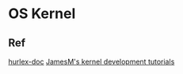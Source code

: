 # OS Kernel

## Ref
[hurlex-doc](https://github.com/hurley25/hurlex-doc)
[JamesM's kernel development tutorials](http://www.jamesmolloy.co.uk/tutorial_html/)
